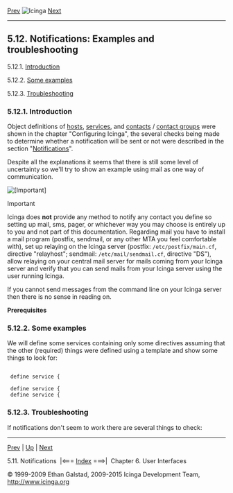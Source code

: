 [Prev](notifications.md) ![Icinga](../images/logofullsize.png "Icinga") [Next](ch06.md)

* * * * *

5.12. Notifications: Examples and troubleshooting
-------------------------------------------------

5.12.1. [Introduction](notifications2.md#introduction)

5.12.2. [Some examples](notifications2.md#examples)

5.12.3. [Troubleshooting](notifications2.md#troubleshooting)

### 5.12.1. Introduction

Object definitions of
[hosts](objectdefinitions.md#objectdefinitions-host),
[services](objectdefinitions.md#objectdefinitions-service), and
[contacts](objectdefinitions.md#objectdefinitions-contact) / [contact
groups](objectdefinitions.md#objectdefinitions-contactgroup) were
shown in the chapter "Configuring Icinga", the several checks being made
to determine whether a notification will be sent or not were described
in the section
"[Notifications](notifications.md "5.11. Notifications")".

Despite all the explanations it seems that there is still some level of
uncertainty so we'll try to show an example using mail as one way of
communication.

![[Important]](../images/important.png)

Important

Icinga does **not** provide any method to notify any contact you define
so setting up mail, sms, pager, or whichever way you may choose is
entirely up to you and not part of this documentation. Regarding mail
you have to install a mail program (postfix, sendmail, or any other MTA
you feel comfortable with), set up relaying on the Icinga server
(postfix: `/etc/postfix/main.cf`, directive "relayhost";
sendmail: `/etc/mail/sendmail.cf`, directive "DS"), allow
relaying on your central mail server for mails coming from your Icinga
server and verify that you can send mails from your Icinga server using
the user running Icinga.

If you cannot send messages from the command line on your Icinga server
then there is no sense in reading on.

**Prerequisites**





















### 5.12.2. Some examples

We will define some services containing only some directives assuming
that the other (required) things were defined using a template and show
some things to look for:

<pre><code>
 define service {

 define service {
 define service {
</code></pre>




### 5.12.3. Troubleshooting

If notifications don't seem to work there are several things to check:









* * * * *

[Prev](notifications.md) | [Up](ch05.md) | [Next](ch06.md)

5.11. Notifications  |<=== [Index](index.md) ===>|  Chapter 6. User Interfaces

© 1999-2009 Ethan Galstad, 2009-2015 Icinga Development Team,
http://www.icinga.org
